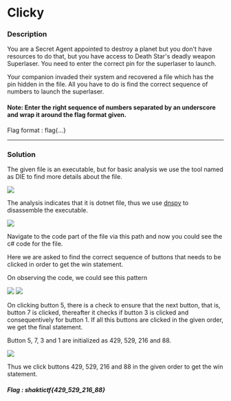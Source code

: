 # Clicky

### Description

You are a Secret Agent appointed to destroy a planet but you don't have resources to do that, but you have access to Death Star's deadly weapon Superlaser. You need to enter the correct pin for the superlaser to launch.

Your companion invaded their system and recovered a file which has the pin hidden in the file. All you have to do is find the correct sequence of numbers to launch the superlaser.


#### Note: Enter the right sequence of numbers separated by an underscore and wrap it around the flag format given.

Flag format : flag{...}

<hr>

### Solution

The given file is an executable, but for basic analysis we use the tool named as DIE to find more details about the file.

![](https://i.imgur.com/rV4iKl4.png)

The analysis indicates that it is dotnet file, thus we use [dnspy](https://github.com/dnSpy/dnSpy) to disassemble the executable.

![](https://i.imgur.com/MWAmaPk.png)


Navigate to the code part of the file via this path and now you could see the c# code for the file.


Here we are asked to find the correct sequence of buttons that needs to be clicked in order to get the win statement.

On observing the code, we could see this pattern

![](https://i.imgur.com/JvDvoIO.png)
![](https://i.imgur.com/G74d8bL.png)

On clicking button 5, there is a check to ensure that the next button, that is, button 7 is clicked, thereafter it checks if button 3 is clicked and consequentively for button 1. If all this buttons are clicked in the given order, we get the final statement. 


Button 5, 7, 3 and 1 are initialized as 429, 529, 216 and 88.

![](https://i.imgur.com/Rzi8TQS.png)

Thus we click buttons 429, 529, 216 and 88 in the given order to get the win statement.

##### Flag : shaktictf{429_529_216_88}